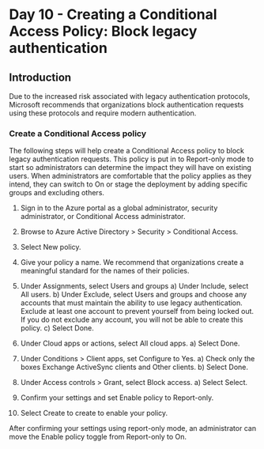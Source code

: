 

# Day 10 - Creating a Conditional Access Policy: Block legacy authentication

## Introduction

Due to the increased risk associated with legacy authentication protocols, Microsoft recommends that organizations block authentication requests using these protocols and require modern authentication.




###  Create a Conditional Access policy

The following steps will help create a Conditional Access policy to block legacy authentication requests. This policy is put in to Report-only mode to start so administrators can determine the impact they will have on existing users. When administrators are comfortable that the policy applies as they intend, they can switch to On or stage the deployment by adding specific groups and excluding others.

1) Sign in to the Azure portal as a global administrator, security administrator, or Conditional Access administrator.

2) Browse to Azure Active Directory > Security > Conditional Access.
3) Select New policy.
4) Give your policy a name. We recommend that organizations create a meaningful standard for the names of their policies.
5) Under Assignments, select Users and groups
a) Under Include, select All users.
b) Under Exclude, select Users and groups and choose any accounts that must maintain the ability to use legacy authentication. Exclude at least one account to prevent yourself from being locked out. If you do not exclude any account, you will not be able to create this policy.
c) Select Done.
6) Under Cloud apps or actions, select All cloud apps.
a) Select Done.
7) Under Conditions > Client apps, set Configure to Yes.
a) Check only the boxes Exchange ActiveSync clients and Other clients.
b) Select Done.
8) Under Access controls > Grant, select Block access.
a) Select Select.
9) Confirm your settings and set Enable policy to Report-only.
10) Select Create to create to enable your policy.

After confirming your settings using report-only mode, an administrator can move the Enable policy toggle from Report-only to On.
